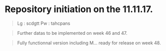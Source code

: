 # Repository initiation on the 11.11.17.

> Lg : scdgtt
> Pw : tahcpans

> Further datas to be implemented on week 46 and 47.

> Fully functionnal version including M... ready for release on week 48.


